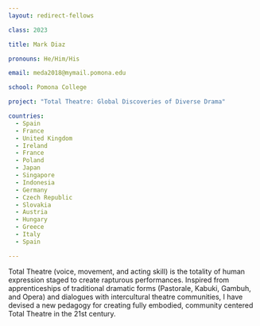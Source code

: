 ```yaml
---
layout: redirect-fellows

class: 2023

title: Mark Diaz

pronouns: He/Him/His

email: meda2018@mymail.pomona.edu

school: Pomona College

project: "Total Theatre: Global Discoveries of Diverse Drama"

countries:
  - Spain
  - France
  - United Kingdom
  - Ireland
  - France
  - Poland
  - Japan
  - Singapore
  - Indonesia
  - Germany
  - Czech Republic
  - Slovakia
  - Austria
  - Hungary
  - Greece
  - Italy
  - Spain

---
```


Total Theatre (voice, movement, and acting skill) is the totality of human expression staged to create rapturous performances. Inspired from apprenticeships of traditional dramatic forms (Pastorale, Kabuki, Gambuh, and Opera) and dialogues with intercultural theatre communities, I have devised a new pedagogy for creating fully embodied, community centered Total Theatre in the 21st century.
